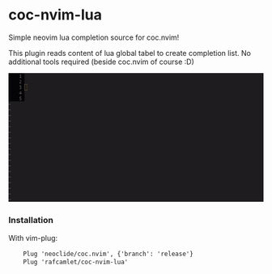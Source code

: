 # coc-nvim-lua
Simple neovim lua completion source for coc.nvim!

This plugin reads content of lua global tabel to create completion list. No additional tools required (beside coc.nvim of course :D)

![Luapad print gif](/gifs/coc-nvim-lua.gif)

### Installation

With vim-plug:

```
    Plug 'neoclide/coc.nvim', {'branch': 'release'}
    Plug 'rafcamlet/coc-nvim-lua'
```
